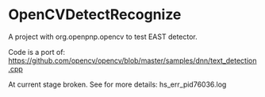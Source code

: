 # OpenCVDetectRecognize
A project with org.openpnp.opencv to test EAST detector.
 
Code is a port of:
https://github.com/opencv/opencv/blob/master/samples/dnn/text_detection.cpp

At current stage broken. See for more details:
hs_err_pid76036.log